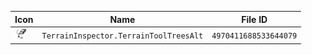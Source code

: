 | Icon | Name | File ID |
| ---  | ---  | ---     |
| ![](TerrainInspector.TerrainToolTreesAlt.png) | `TerrainInspector.TerrainToolTreesAlt` | `4970411688533644079` |
